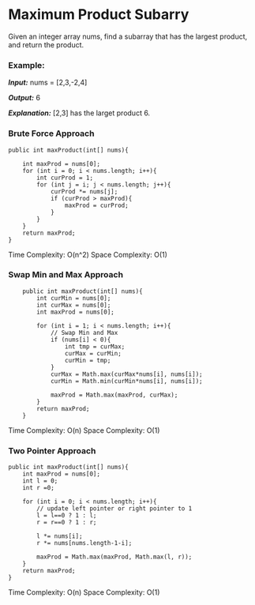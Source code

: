 # Maximum Product Subarry

Given an integer array nums, find a subarray that has the largest product, and return the product.

### Example:

***Input:*** nums = [2,3,-2,4]

***Output:*** 6

***Explanation:*** [2,3] has the larget product 6.

### Brute Force Approach

	public int maxProduct(int[] nums){

		int maxProd = nums[0];
		for (int i = 0; i < nums.length; i++){
			int curProd = 1;
			for (int j = i; j < nums.length; j++){
				curProd *= nums[j];
				if (curProd > maxProd){
					maxProd = curProd;
				}
			}
		}
		return maxProd;
	}

Time Complexity: O(n^2) Space Complexity: O(1)

### Swap Min and Max Approach

		public int maxProduct(int[] nums){
			int curMin = nums[0];
			int curMax = nums[0];
			int maxProd = nums[0];

			for (int i = 1; i < nums.length; i++){
				// Swap Min and Max
				if (nums[i] < 0){
					int tmp = curMax;
					curMax = curMin;
					curMin = tmp;
				}
				curMax = Math.max(curMax*nums[i], nums[i]);
				curMin = Math.min(curMin*nums[i], nums[i]);
				
				maxProd = Math.max(maxProd, curMax);
			}
			return maxProd;
		}

Time Complexity: O(n) Space Complexity: O(1)

### Two Pointer Approach

	public int maxProduct(int[] nums){
		int maxProd = nums[0];
		int l = 0;
		int r =0;

		for (int i = 0; i < nums.length; i++){
			// update left pointer or right pointer to 1
			l = l==0 ? 1 : l;
			r = r==0 ? 1 : r;
			
			l *= nums[i];
			r *= nums[nums.length-1-i];
			
			maxProd = Math.max(maxProd, Math.max(l, r));
		}
		return maxProd;
	}

Time Complexity: O(n) Space Complexity: O(1)

